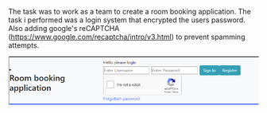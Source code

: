 The task was to work as a team to create a room booking application. The task i performed was a login system that encrypted the users password. Also adding google's reCAPTCHA (https://www.google.com/recaptcha/intro/v3.html) to prevent spamming attempts.

![loginForm](screenshots/loginForm.PNG "loginForm")
